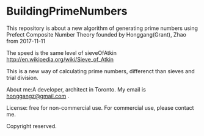 # BuildingPrimeNumbers

This repository is about a new algorithm of generating prime numbers using Prefect Composite Number Theory founded by Honggang(Grant), Zhao from 2017-11-11

The speed is the same level of sieveOfAtkin http://en.wikipedia.org/wiki/Sieve_of_Atkin

This is a new way of calculating prime numbers, differenct than sieves and trial division.

About me:A developer, architect in Toronto. My email is honggangz@gmail.com . 

License: 
free for non-commercial use. For commercial use, please contact me.

Copyright reserved.
